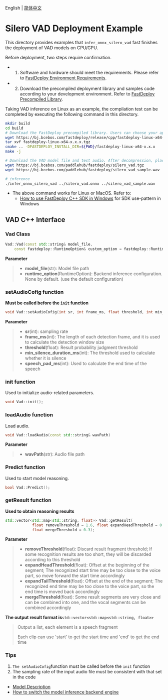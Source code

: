 English | [简体中文](README_CN.md)

# Silero VAD Deployment Example

This directory provides examples that `infer_onnx_silero_vad` fast finishes the deployment of VAD models on CPU/GPU.

Before deployment, two steps require confirmation.

- 1. Software and hardware should meet the requirements. Please refer to [FastDeploy Environment Requirements](../../../../docs/en/build_and_install/download_prebuilt_libraries.md).  
- 2. Download the precompiled deployment library and samples code according to your development environment. Refer to [FastDeploy Precompiled Library](../../../../docs/en/build_and_install/download_prebuilt_libraries.md).

Taking VAD inference on Linux as an example, the compilation test can be completed by executing the following command in this directory.

```bash
mkdir build
cd build
# Download the FastDeploy precompiled library. Users can choose your appropriate version in the `FastDeploy Precompiled Library` mentioned above
wget https://bj.bcebos.com/fastdeploy/release/cpp/fastdeploy-linux-x64-x.x.x.tgz
tar xvf fastdeploy-linux-x64-x.x.x.tgz
cmake .. -DFASTDEPLOY_INSTALL_DIR=${PWD}/fastdeploy-linux-x64-x.x.x
make -j

# Download the VAD model file and test audio. After decompression, place the model and test audio in the infer_onnx_silero_vad.cc peer directory
wget https://bj.bcebos.com/paddlehub/fastdeploy/silero_vad.tgz
wget https://bj.bcebos.com/paddlehub/fastdeploy/silero_vad_sample.wav

# inference
./infer_onnx_silero_vad ../silero_vad.onnx ../silero_vad_sample.wav
```

- The above command works for Linux or MacOS. Refer to:
  - [How to use FastDeploy C++ SDK in Windows](../../../../docs/en/faq/use_sdk_on_windows.md)  for SDK use-pattern in Windows

## VAD C++ Interface

### Vad Class

```c++
Vad::Vad(const std::string& model_file,
    const fastdeploy::RuntimeOption& custom_option = fastdeploy::RuntimeOption())
```

**Parameter**

> * **model_file**(str): Model file path
> * **runtime_option**(RuntimeOption): Backend inference configuration. None by default. (use the default configuration)

### setAudioCofig function

**Must be called before the `init` function**

```c++
void Vad::setAudioCofig(int sr, int frame_ms, float threshold, int min_silence_duration_ms, int speech_pad_ms);
```

**Parameter**

> * **sr**(int): sampling rate
> * **frame_ms**(int): The length of each detection frame, and it is used to calculate the detection window size
> * **threshold**(float): Result probability judgment threshold
> * **min_silence_duration_ms**(int): The threshold used to calculate whether it is silence
> * **speech_pad_ms**(int): Used to calculate the end time of the speech

### init function

Used to initialize audio-related parameters.

```c++
void Vad::init();
```

### loadAudio function

Load audio.

```c++
void Vad::loadAudio(const std::string& wavPath)
```

**Parameter**

> * **wavPath**(str): Audio file path

### Predict function

Used to start model reasoning.

```c++
bool Vad::Predict();
```

### getResult function

**Used to obtain reasoning results**

```c++
std::vector<std::map<std::string, float>> Vad::getResult(
            float removeThreshold = 1.6, float expandHeadThreshold = 0.32, float expandTailThreshold = 0,
            float mergeThreshold = 0.3);
```

**Parameter**

> * **removeThreshold**(float): Discard result fragment threshold; If some recognition results are too short, they will be discarded according to this threshold
> * **expandHeadThreshold**(float): Offset at the beginning of the segment; The recognized start time may be too close to the voice part, so move forward the start time accordingly
> * **expandTailThreshold**(float): Offset at the end of the segment; The recognized end time may be too close to the voice part, so the end time is moved back accordingly
> * **mergeThreshold**(float): Some result segments are very close and can be combined into one, and the vocal segments can be combined accordingly

**The output result format is**`std::vector<std::map<std::string, float>>`

> Output a list, each element is a speech fragment
>
> Each clip can use 'start' to get the start time and 'end' to get the end time

### Tips

1. `The setAudioCofig`function must be called before the `init` function
2. The sampling rate of the input audio file must be consistent with that set in the code

- [Model Description](../)
- [How to switch the model inference backend engine](../../../../docs/en/faq/how_to_change_backend.md)
